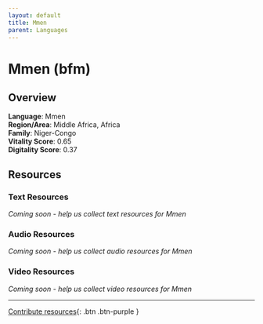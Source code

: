 ```yaml
---
layout: default
title: Mmen
parent: Languages
---
```


# Mmen (bfm)

## Overview

**Language**: Mmen  
**Region/Area**: Middle Africa, Africa  
**Family**: Niger-Congo  
**Vitality Score**: 0.65  
**Digitality Score**: 0.37  

## Resources

### Text Resources
*Coming soon - help us collect text resources for Mmen*

### Audio Resources
*Coming soon - help us collect audio resources for Mmen*

### Video Resources
*Coming soon - help us collect video resources for Mmen*

---

[Contribute resources](https://fairtrain.github.io/){: .btn .btn-purple }
